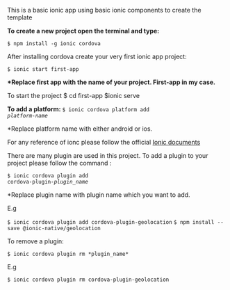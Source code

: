 <p>This is a basic ionic app using basic ionic components to create the template</p>

<b>To create a new project open the terminal and type:</b>
    
<code>$ npm install -g ionic cordova</code>
    
After installing cordova create your very first ionic app project:

<code>$ ionic start first-app</code>
<p><strong>*Replace first app with the name of your project. First-app in my case.</strong></p>

</b>To start the project</b>
$ cd first-app
$ionic serve
  
<b>To add a platform: </b>
<code>$ ionic cordova platform add *platform-name*</code>
<p>*Replace platform name with either android or ios.</p>

For any reference of ionc please follow the official 
 <a href="https://ionicframework.com/docs/" target="_blank"> Ionic documents</a>
<p>There are many plugin are used in this project. To add a plugin to your project please follow the command :</p>

<code>$ ionic cordova plugin add cordova-plugin-*plugin_name*</code>
<p>*Replace plugin name with plugin name which you want to add.</p>
<p>E.g</p> 
<code>$ ionic cordova plugin add cordova-plugin-geolocation</code>
<code>$ npm install --save @ionic-native/geolocation</code>

<p>To remove a plugin:</p>
<code>$ ionic cordova plugin rm *plugin_name*</code>
<p>E.g</p>
<code>$ ionic cordova plugin rm cordova-plugin-geolocation</code>

